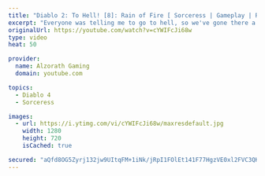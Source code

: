 ```yaml
---
title: "Diablo 2: To Hell! [8]: Rain of Fire [ Sorceress | Gameplay | RPG ]"
excerpt: "Everyone was telling me to go to hell, so we've gone there a grand total of seven times (once with each class) - so you can guess where we end up with this ..."
originalUrl: https://youtube.com/watch?v=cYWIFcJi68w
type: video
heat: 50

provider:
  name: Alzorath Gaming
  domain: youtube.com

topics:
  - Diablo 4
  - Sorceress

images:
  - url: https://i.ytimg.com/vi/cYWIFcJi68w/maxresdefault.jpg
    width: 1280
    height: 720
    isCached: true

secured: "aQfd8OG5Zyrj132jw9UItqFM+1iNk/jRpI1FOlEt141F77HgzVE0xl2FVC3QKewSjBcKy0gKCHEXtI5I3viPUm2U65Zim8q2fSDuS3P3XVYd0xnO3lm8fVEQmyRo9tSLcn8Z1N+cB02CNtMwdyx5t3GSPBuIBq/ni1MLsQupX401NPCxwKzbBzAA/2N6xBjUOCyz1UhDg+LOF2U4DvRXCaLJ/Fdr2yX340C50x0tb7R8PupX2mlMAusbG7AjNK+3f95kvTLkWnGXjL8t5wv/46696L41ELw/CUIm+dAxrfoIT+1VgSaIBBsaQOqJ2/5YvzgphnAFSqNiOcOPIOXpzkoiZwWtfPXuIRgIXOr3AyQpn/ftKL4G7243msjDaS5tfhaNP8gxcJzPLfZy/FD93A==;NrGj0jXjSkzekV/BuuvBjw=="
---
```


